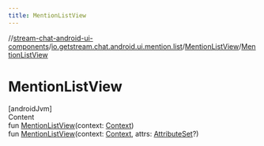```yaml
---
title: MentionListView
---
```

//[stream-chat-android-ui-components](../../../index.md)/[io.getstream.chat.android.ui.mention.list](../index.md)/[MentionListView](index.md)/[MentionListView](MentionListView.md)



# MentionListView  
[androidJvm]  
Content  
fun [MentionListView](MentionListView.md)(context: [Context](https://developer.android.com/reference/kotlin/android/content/Context.html))  
fun [MentionListView](MentionListView.md)(context: [Context](https://developer.android.com/reference/kotlin/android/content/Context.html), attrs: [AttributeSet](https://developer.android.com/reference/kotlin/android/util/AttributeSet.html)?)  



